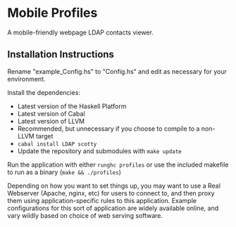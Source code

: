 # Mobile Profiles
A mobile-friendly webpage LDAP contacts viewer.

## Installation Instructions
Rename "example_Config.hs" to "Config.hs" and edit as necessary for your 
environment.

Install the dependencies:

* Latest version of the Haskell Platform
* Latest version of Cabal
* Latest version of LLVM 
 * Recommended, but unnecessary if you choose to compile to a non-LLVM target
* `cabal install LDAP scotty`
* Update the repository and submodules with `make update`

Run the application with either `runghc profiles` or use the included 
makefile to run as a binary (`make && ./profiles`)


Depending on how you want to set things up, you may want to use a Real 
Webserver (Apache, nginx, etc) for users to connect to, and then proxy them 
using application-specific rules to this application. Example configurations 
for this sort of application are widely available online, and vary wildly 
based on choice of web serving software.

